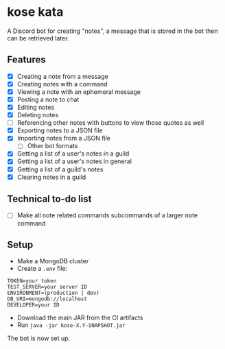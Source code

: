 # kose kata

A Discord bot for creating "notes", a message that is stored in the bot then can be retrieved later.

## Features

- [x] Creating a note from a message
- [x] Creating notes with a command
- [x] Viewing a note with an ephemeral message
- [x] Posting a note to chat
- [x] Editing notes
- [x] Deleting notes
- [ ] Referencing other notes with buttons to view those quotes as well
- [x] Exporting notes to a JSON file
- [x] Importing notes from a JSON file
    - [ ] Other bot formats
- [x] Getting a list of a user's notes in a guild
- [x] Getting a list of a user's notes in general
- [x] Getting a list of a guild's notes
- [x] Clearing notes in a guild

## Technical to-do list

- [ ] Make all note related commands subcommands of a larger note command

## Setup

- Make a MongoDB cluster
- Create a `.env` file:

```
TOKEN=your token
TEST_SERVER=your server ID
ENVIRONMENT=(production | dev)
DB_URI=mongodb://localhost
DEVELOPER=your ID
```

- Download the main JAR from the CI artifacts
- Run `java -jar kose-X.Y-SNAPSHOT.jar`

The bot is now set up.